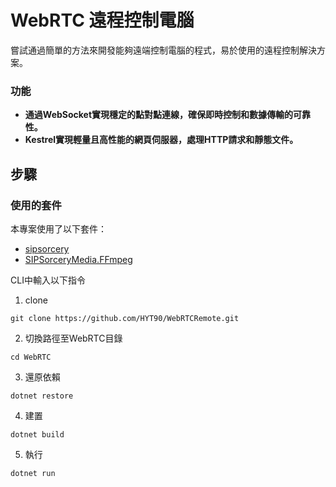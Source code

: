 # WebRTC 遠程控制電腦
嘗試通過簡單的方法來開發能夠遠端控制電腦的程式，易於使用的遠程控制解決方案。
### 功能

- **通過WebSocket實現穩定的點對點連線，確保即時控制和數據傳輸的可靠性。**
- **Kestrel實現輕量且高性能的網頁伺服器，處理HTTP請求和靜態文件。**

## 步驟
### 使用的套件

本專案使用了以下套件：
- [sipsorcery](https://github.com/sipsorcery-org/sipsorcery)
- [SIPSorceryMedia.FFmpeg](https://github.com/sipsorcery-org/SIPSorceryMedia.FFmpeg)

CLI中輸入以下指令
1. clone
```
git clone https://github.com/HYT90/WebRTCRemote.git
```
2. 切換路徑至WebRTC目錄
```
cd WebRTC
```
3. 還原依賴
```
dotnet restore
```
4. 建置
```
dotnet build
```
5. 執行
```
dotnet run
```
